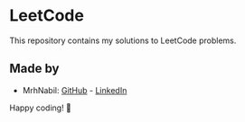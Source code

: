 # LeetCode

This repository contains my solutions to LeetCode problems. 

 ## Made by 
 
 - MrhNabil: [GitHub](https://github.com/MrhNabil) - [LinkedIn](https://www.linkedin.com/in/rakib-hossain-nabil/)

 Happy coding! 🚀
